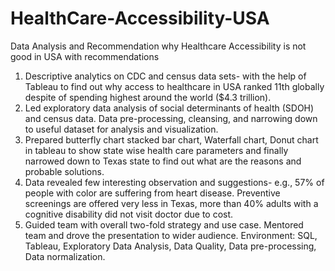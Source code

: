 # HealthCare-Accessibility-USA
Data Analysis and Recommendation why Healthcare Accessibility is not good in USA with recommendations
1. Descriptive analytics on CDC and census data sets- with the help of Tableau to find out why access to healthcare in 
USA ranked 11th globally despite of spending highest around the world ($4.3 trillion). 
2. Led exploratory data analysis of social determinants of health (SDOH) and census data. Data pre-processing, 
cleansing, and narrowing down to useful dataset for analysis and visualization. 
3. Prepared butterfly chart stacked bar chart, Waterfall chart, Donut chart in tableau to show state wise health care 
parameters and finally narrowed down to Texas state to find out what are the reasons and probable solutions.
4. Data revealed few interesting observation and suggestions- e.g., 57% of people with color are suffering 
from heart disease. Preventive screenings are offered very less in Texas, more than 40% adults with a cognitive disability 
did not visit doctor due to cost. 
5. Guided team with overall two-fold strategy and use case. Mentored team and drove the presentation to wider 
audience.
Environment: SQL, Tableau, Exploratory Data Analysis, Data Quality, Data pre-processing, Data normalization.
